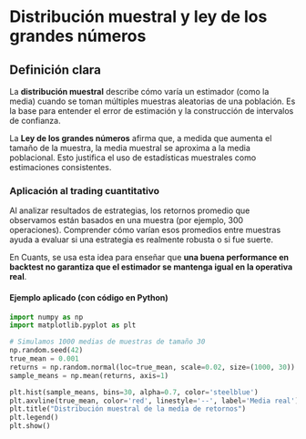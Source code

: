 # Distribución muestral y ley de los grandes números

## Definición clara

La **distribución muestral** describe cómo varía un estimador (como la media) cuando se toman múltiples muestras aleatorias de una población. Es la base para entender el error de estimación y la construcción de intervalos de confianza.

La **Ley de los grandes números** afirma que, a medida que aumenta el tamaño de la muestra, la media muestral se aproxima a la media poblacional. Esto justifica el uso de estadísticas muestrales como estimaciones consistentes.

### Aplicación al trading cuantitativo

Al analizar resultados de estrategias, los retornos promedio que observamos están basados en una muestra (por ejemplo, 300 operaciones). Comprender cómo varían esos promedios entre muestras ayuda a evaluar si una estrategia es realmente robusta o si fue suerte.

En Cuants, se usa esta idea para enseñar que **una buena performance en backtest no garantiza que el estimador se mantenga igual en la operativa real**.

#### Ejemplo aplicado (con código en Python)

```python
import numpy as np
import matplotlib.pyplot as plt

# Simulamos 1000 medias de muestras de tamaño 30
np.random.seed(42)
true_mean = 0.001
returns = np.random.normal(loc=true_mean, scale=0.02, size=(1000, 30))
sample_means = np.mean(returns, axis=1)

plt.hist(sample_means, bins=30, alpha=0.7, color='steelblue')
plt.axvline(true_mean, color='red', linestyle='--', label='Media real')
plt.title("Distribución muestral de la media de retornos")
plt.legend()
plt.show()
```

